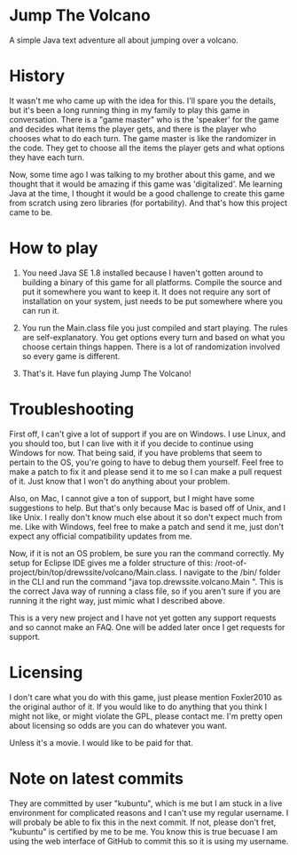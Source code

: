 # Jump The Volcano
A simple Java text adventure all about jumping over a volcano.

# History
It wasn't me who came up with the idea for this.
I'll spare you the details, but it's been a long running thing in my family to play this game in conversation.
There is a "game master" who is the 'speaker' for the game and decides what items the player gets,
and there is the player who chooses what to do each turn.
The game master is like the randomizer in the code.
They get to choose all the items the player gets and what options they have each turn.

Now, some time ago I was talking to my brother about this game, and we thought that it would be amazing if this game was 'digitalized'. Me learning Java at the time, I thought it would be a good challenge to create this game from scratch using 
zero libraries (for portability). And that's how this project came to be.

# How to play
1. You need Java SE 1.8 installed because I haven't gotten around to building a binary of this game for all platforms. Compile the source and put it somewhere you want to keep it. It does not require any sort of installation on your system, just needs to be put somewhere where you can run it.

2. You run the Main.class file you just compiled and start playing. The rules are self-explanatory. You get options every turn and based on what you choose certain things happen. There is a lot of randomization involved so every game is different.

3. That's it. Have fun playing Jump The Volcano!

# Troubleshooting

First off, I can't give a lot of support if you are on Windows. I use Linux, and you should too, but I can live with it if you decide to continue using Windows for now. That being said, if you have problems that seem to pertain to the OS, you're going to have to debug them yourself. Feel free to make a patch to fix it and please send it to me so I can make a pull request of it. Just know that I won't do anything about your problem.

Also, on Mac, I cannot give a ton of support, but I might have some suggestions to help. But that's only because Mac is based off of Unix, and I like Unix. I really don't know much else about it so don't expect much from me. Like with Windows, feel free to make a patch and send it me, just don't expect any official compatibility updates from me.

Now, if it is not an OS problem, be sure you ran the command correctly. My setup for Eclipse IDE gives me a folder structure of this: /root-of-project/bin/top/drewssite/volcano/Main.class.
I navigate to the /bin/ folder in the CLI and run the command "java top.drewssite.volcano.Main <starting level>". This is the 
correct Java way of running a class file, so if you aren't sure if you are running it the right way, just mimic what I 
described above.

This is a very new project and I have not yet gotten any support requests and so cannot make an FAQ. One will be added later once I get requests for support.
  
# Licensing

I don't care what you do with this game, just please mention Foxler2010 as the original author of it. If you would like to do anything that you think I might not like, or might violate the GPL, please contact me. I'm pretty open about licensing so odds are you can do whatever you want.

Unless it's a movie. I would like to be paid for that.


# Note on latest commits

They are committed by user "kubuntu", which is me but I am stuck in a live environment for complicated reasons and I can't use my regular username. I will probaly be able to fix this in the next commit. If not, please don't fret, "kubuntu" is certified by me to be me. You know this is true becuase I am using the web interface of GitHub to commit this so it is using my username.
